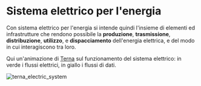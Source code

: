 # Sistema elettrico per l'energia  

Con sistema elettrico per l'energia si intende quindi l'insieme di elementi ed infrastrutture che rendono possibile la **produzione**, **trasmissione**, **distribuzione**, **utilizzo**, e **dispacciamento** dell'energia elettrica, e del modo in cui interagiscono tra loro.  

Qui un'animazione di [Terna](https://www.terna.it/it/sistema-elettrico/ruolo-terna/come-funziona-sistema-elettrico) sul funzionamento del sistema elettrico: in verde i flussi elettrici, in giallo i flussi di dati.

![terna_electric_system](https://user-images.githubusercontent.com/7195133/212567924-c8c3c74d-140b-44d6-b166-aed87f67dd60.gif)
